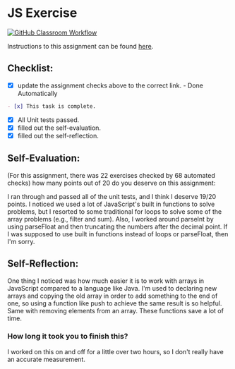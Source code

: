 JS Exercise
===================================
[![GitHub Classroom Workflow](https://s///github.com/it3049c-fall22-henderson/js-exercises-KennethOtero/actions/workflows/classroom.yml/badge.svg)](https://s///github.com/it3049c-fall22-henderson/js-exercises-KennethOtero/actions/workflows/classroom.yml)

Instructions to this assignment can be found [here](https://it3049c.github.io/Material/Assignments/2.JavaScript_Exercises/).

## Checklist:
- [x] update the assignment checks above to the correct link. - Done Automatically
```md
- [x] This task is complete.
```
- [x] All Unit tests passed.
- [x] filled out the self-evaluation.
- [x] filled out the self-reflection.

## Self-Evaluation: 
(For this assignment, there was 22 exercises checked by 68 automated checks)
how many points out of 20 do you deserve on this assignment:

I ran through and passed all of the unit tests, and I think I deserve 19/20 points. I noticed we used a lot of JavaScript's built in functions to solve problems, but I resorted to some traditional for loops to solve some of the array problems (e.g., filter and sum). Also, I worked around parseInt by using parseFloat and then truncating the numbers after the decimal point. If I was supposed to use built in functions instead of loops or parseFloat, then I'm sorry.

## Self-Reflection:
<!-- What did you learn that you found interesting -->
One thing I noticed was how much easier it is to work with arrays in JavaScript compared to a language like Java. 
I'm used to declaring new arrays and copying the old array in order to add something to the end of one, so using a function like push to achieve the same result is so helpful. Same with removing elements from an array. These functions save a lot of time.

### How long it took you to finish this?
I worked on this on and off for a little over two hours, so I don't really have an accurate measurement.
